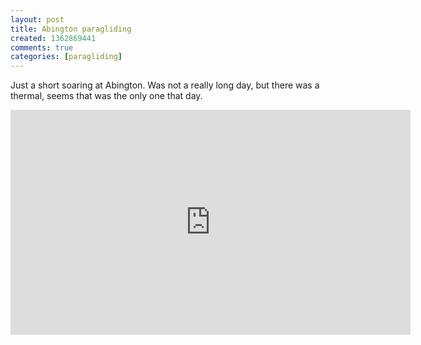 ```yaml
---
layout: post
title: Abington paragliding
created: 1362869441
comments: true
categories: [paragliding]
---
```

Just a short soaring at Abington. Was not a really long day, but there was a thermal, seems that was the only one that day.

<iframe width="640" height="360" src="http://www.youtube.com/embed/-WHtmz7O3sk" frameborder="0" allowfullscreen></iframe>
